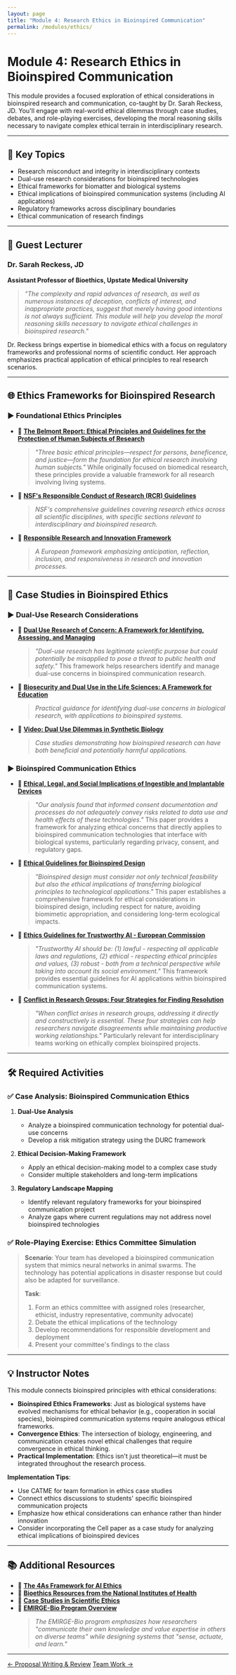 ```yaml
---
layout: page
title: "Module 4: Research Ethics in Bioinspired Communication"
permalink: /modules/ethics/
---
```


# Module 4: Research Ethics in Bioinspired Communication  

This module provides a focused exploration of ethical considerations in bioinspired research and communication, co-taught by Dr. Sarah Reckess, JD. You'll engage with real-world ethical dilemmas through case studies, debates, and role-playing exercises, developing the moral reasoning skills necessary to navigate complex ethical terrain in interdisciplinary research.

---

## 📌 Key Topics

- Research misconduct and integrity in interdisciplinary contexts  
- Dual-use research considerations for bioinspired technologies  
- Ethical frameworks for biomatter and biological systems  
- Ethical implications of bioinspired communication systems (including AI applications)  
- Regulatory frameworks across disciplinary boundaries  
- Ethical communication of research findings  

---

## 👥 Guest Lecturer

### Dr. Sarah Reckess, JD
**Assistant Professor of Bioethics, Upstate Medical University**

> *"The complexity and rapid advances of research, as well as numerous instances of deception, conflicts of interest, and inappropriate practices, suggest that merely having good intentions is not always sufficient. This module will help you develop the moral reasoning skills necessary to navigate ethical challenges in bioinspired research."*

Dr. Reckess brings expertise in biomedical ethics with a focus on regulatory frameworks and professional norms of scientific conduct. Her approach emphasizes practical application of ethical principles to real research scenarios.

---

## 🌐 Ethics Frameworks for Bioinspired Research

### ▶️ Foundational Ethics Principles

- 📄 [**The Belmont Report: Ethical Principles and Guidelines for the Protection of Human Subjects of Research**](https://www.hhs.gov/ohrp/regulations-and-policy/belmont-report/read-the-belmont-report/index.html)
  > *"Three basic ethical principles—respect for persons, beneficence, and justice—form the foundation for ethical research involving human subjects."* While originally focused on biomedical research, these principles provide a valuable framework for all research involving living systems.

- 📄 [**NSF's Responsible Conduct of Research (RCR) Guidelines**](https://www.nsf.gov/bfa/dias/policy/rcr.jsp)
  > *NSF's comprehensive guidelines covering research ethics across all scientific disciplines, with specific sections relevant to interdisciplinary and bioinspired research.*

- 📄 [**Responsible Research and Innovation Framework**](https://ec.europa.eu/research/swafs/pdf/pub_ethics/RRI_principles.pdf)
  > *A European framework emphasizing anticipation, reflection, inclusion, and responsiveness in research and innovation processes.*

---

## 🔬 Case Studies in Bioinspired Ethics

### ▶️ Dual-Use Research Considerations

- 📄 [**Dual Use Research of Concern: A Framework for Identifying, Assessing, and Managing**](https://www.phe.gov/s3/dualuse/Documents/DURC-Framework.pdf)
  > *"Dual-use research has legitimate scientific purpose but could potentially be misapplied to pose a threat to public health and safety."* This framework helps researchers identify and manage dual-use concerns in bioinspired communication research.

- 📄 [**Biosecurity and Dual Use in the Life Sciences: A Framework for Education**](https://nap.nationalacademies.org/catalog/12434/biosecurity-and-dual-use-in-the-life-sciences-a-framework-for)
  > *Practical guidance for identifying dual-use concerns in biological research, with applications to bioinspired systems.*

- 🎥 [**Video: Dual Use Dilemmas in Synthetic Biology**](https://www.youtube.com/watch?v=4dJ0e3YvGqI)
  > *Case studies demonstrating how bioinspired research can have both beneficial and potentially harmful applications.*

### ▶️ Bioinspired Communication Ethics

- 📄 [**Ethical, Legal, and Social Implications of Ingestible and Implantable Devices**](https://www.cell.com/device/fulltext/S2666-9986(25)00154-1)
  > *"Our analysis found that informed consent documentation and processes do not adequately convey risks related to data use and health effects of these technologies."* This paper provides a framework for analyzing ethical concerns that directly applies to bioinspired communication technologies that interface with biological systems, particularly regarding privacy, consent, and regulatory gaps.

- 📄 [**Ethical Guidelines for Bioinspired Design**](https://www.nature.com/articles/s41598-021-98814-5)
  > *"Bioinspired design must consider not only technical feasibility but also the ethical implications of transferring biological principles to technological applications."* This paper establishes a comprehensive framework for ethical considerations in bioinspired design, including respect for nature, avoiding biomimetic appropriation, and considering long-term ecological impacts.

- 📄 [**Ethics Guidelines for Trustworthy AI - European Commission**](https://digital-strategy.ec.europa.eu/en/library/ethics-guidelines-trustworthy-ai)
  > *"Trustworthy AI should be: (1) lawful - respecting all applicable laws and regulations, (2) ethical - respecting ethical principles and values, (3) robust - both from a technical perspective while taking into account its social environment."* This framework provides essential guidelines for AI applications within bioinspired communication systems.

- 📄 [**Conflict in Research Groups: Four Strategies for Finding Resolution**](https://www.science.org/content/article/conflict-your-research-group-here-are-four-strategies-finding-resolution)
  > *"When conflict arises in research groups, addressing it directly and constructively is essential. These four strategies can help researchers navigate disagreements while maintaining productive working relationships."* Particularly relevant for interdisciplinary teams working on ethically complex bioinspired projects.

---

## 🛠️ Required Activities

### ✅ Case Analysis: Bioinspired Communication Ethics

1. **Dual-Use Analysis**
   - Analyze a bioinspired communication technology for potential dual-use concerns
   - Develop a risk mitigation strategy using the DURC framework

2. **Ethical Decision-Making Framework**
   - Apply an ethical decision-making model to a complex case study
   - Consider multiple stakeholders and long-term implications

3. **Regulatory Landscape Mapping**
   - Identify relevant regulatory frameworks for your bioinspired communication project
   - Analyze gaps where current regulations may not address novel bioinspired technologies

### ✅ Role-Playing Exercise: Ethics Committee Simulation

> **Scenario**: Your team has developed a bioinspired communication system that mimics neural networks in animal swarms. The technology has potential applications in disaster response but could also be adapted for surveillance.
> 
> **Task**:
> 1. Form an ethics committee with assigned roles (researcher, ethicist, industry representative, community advocate)
> 2. Debate the ethical implications of the technology
> 3. Develop recommendations for responsible development and deployment
> 4. Present your committee's findings to the class

---

## 💡 Instructor Notes

This module connects bioinspired principles with ethical considerations:

- **Bioinspired Ethics Frameworks**: Just as biological systems have evolved mechanisms for ethical behavior (e.g., cooperation in social species), bioinspired communication systems require analogous ethical frameworks.
- **Convergence Ethics**: The intersection of biology, engineering, and communication creates novel ethical challenges that require convergence in ethical thinking.
- **Practical Implementation**: Ethics isn't just theoretical—it must be integrated throughout the research process.

**Implementation Tips**:
- Use CATME for team formation in ethics case studies
- Connect ethics discussions to students' specific bioinspired communication projects
- Emphasize how ethical considerations can enhance rather than hinder innovation
- Consider incorporating the Cell paper as a case study for analyzing ethical implications of bioinspired devices

---

## 📚 Additional Resources

- 📄 [**The 4As Framework for AI Ethics**](https://arxiv.org/abs/2109.07901)
- 📄 [**Bioethics Resources from the National Institutes of Health**](https://www.bioethics.nih.gov/)
- 📄 [**Case Studies in Scientific Ethics**](https://www.nap.edu/read/10158/chapter/1)
- 📄 [**EMIRGE-Bio Program Overview**](https://bioinspired.syr.edu/emirge-bio/)
  > *The EMIRGE-Bio program emphasizes how researchers "communicate their own knowledge and value expertise in others on diverse teams" while designing systems that "sense, actuate, and learn."*

---

<div class="module-nav">
  <a href="../proposal/" class="btn">← Proposal Writing & Review</a>
  <a href="../foundation/" class="btn">Team Work →</a>
</div>
